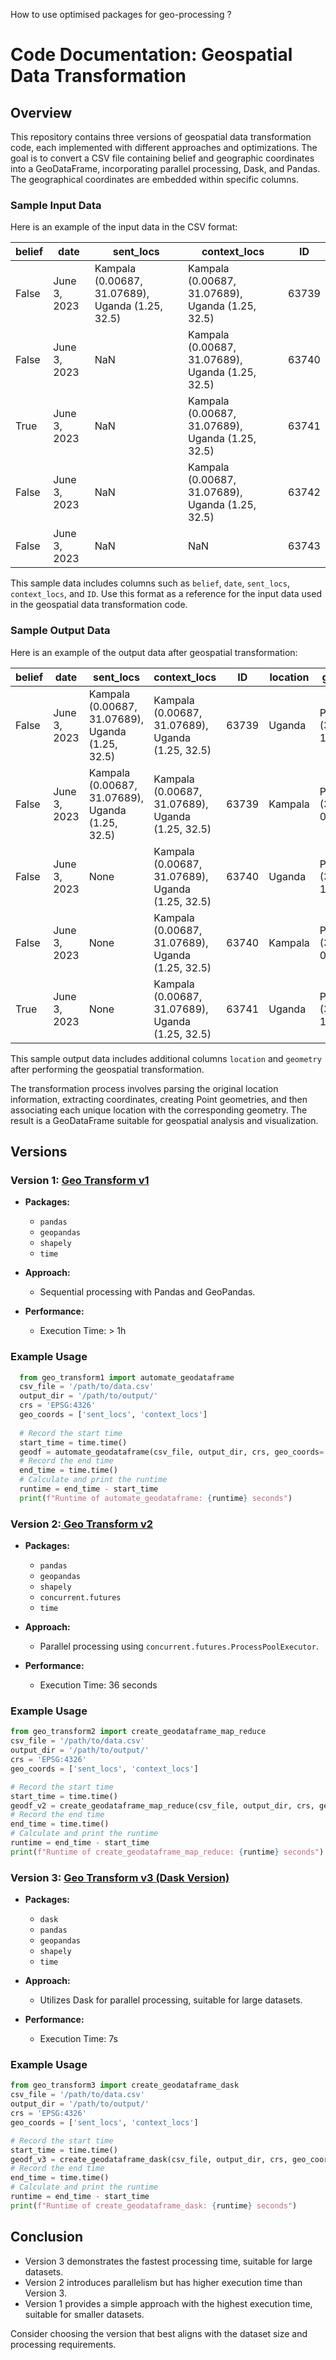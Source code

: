 How to use optimised packages for geo-processing ?

# Code Documentation: Geospatial Data Transformation

## Overview

This repository contains three versions of geospatial data transformation code, each implemented with different approaches and optimizations. The goal is to convert a CSV file containing belief and geographic coordinates into a GeoDataFrame, incorporating parallel processing, Dask, and Pandas. The geographical coordinates are embedded within specific columns.

### Sample Input Data

Here is an example of the input data in the CSV format:

| belief | date           | sent_locs                                          | context_locs                                       | ID   |
|--------|----------------|----------------------------------------------------|----------------------------------------------------|------|
| False  | June 3, 2023    | Kampala (0.00687, 31.07689), Uganda (1.25, 32.5)  | Kampala (0.00687, 31.07689), Uganda (1.25, 32.5)  | 63739|
| False  | June 3, 2023    | NaN                                                | Kampala (0.00687, 31.07689), Uganda (1.25, 32.5)  | 63740|
| True   | June 3, 2023    | NaN                                                | Kampala (0.00687, 31.07689), Uganda (1.25, 32.5)  | 63741|
| False  | June 3, 2023    | NaN                                                | Kampala (0.00687, 31.07689), Uganda (1.25, 32.5)  | 63742|
| False  | June 3, 2023    | NaN                                                | NaN                                                | 63743|

This sample data includes columns such as `belief`, `date`, `sent_locs`, `context_locs`, and `ID`. Use this format as a reference for the input data used in the geospatial data transformation code.


### Sample Output Data

Here is an example of the output data after geospatial transformation:

| belief | date           | sent_locs                                          | context_locs                                       | ID   | location | geometry                |
|--------|----------------|----------------------------------------------------|----------------------------------------------------|------|----------|-------------------------|
| False  | June 3, 2023    | Kampala (0.00687, 31.07689), Uganda (1.25, 32.5)  | Kampala (0.00687, 31.07689), Uganda (1.25, 32.5)  | 63739| Uganda   | POINT (32.50000 1.25000)|
| False  | June 3, 2023    | Kampala (0.00687, 31.07689), Uganda (1.25, 32.5)  | Kampala (0.00687, 31.07689), Uganda (1.25, 32.5)  | 63739| Kampala  | POINT (31.07689 0.00687)|
| False  | June 3, 2023    | None                                               | Kampala (0.00687, 31.07689), Uganda (1.25, 32.5)  | 63740| Uganda   | POINT (32.50000 1.25000)|
| False  | June 3, 2023    | None                                               | Kampala (0.00687, 31.07689), Uganda (1.25, 32.5)  | 63740| Kampala  | POINT (31.07689 0.00687)|
| True   | June 3, 2023    | None                                               | Kampala (0.00687, 31.07689), Uganda (1.25, 32.5)  | 63741| Uganda   | POINT (32.50000 1.25000)|

This sample output data includes additional columns `location` and `geometry` after performing the geospatial transformation. 

The transformation process involves parsing the original location information, extracting coordinates, creating Point geometries, and then associating each unique location with the corresponding geometry. The result is a GeoDataFrame suitable for geospatial analysis and visualization.


## Versions

### Version 1: [Geo Transform v1](https://github.com/glods/geospatial_data_transformation/blob/main/geo_transform1.py)

- **Packages:**
  - `pandas`
  - `geopandas`
  - `shapely`
  - `time`

- **Approach:**
  - Sequential processing with Pandas and GeoPandas.

- **Performance:**
  - Execution Time: > 1h

### Example Usage

```python
  from geo_transform1 import automate_geodataframe
  csv_file = '/path/to/data.csv'
  output_dir = '/path/to/output/'
  crs = 'EPSG:4326'
  geo_coords = ['sent_locs', 'context_locs']
  
  # Record the start time
  start_time = time.time()
  geodf = automate_geodataframe(csv_file, output_dir, crs, geo_coords= geo_coords)
  # Record the end time
  end_time = time.time()
  # Calculate and print the runtime
  runtime = end_time - start_time
  print(f"Runtime of automate_geodataframe: {runtime} seconds")
```

### Version 2:[ Geo Transform v2](https://github.com/glods/geospatial_data_transformation/blob/main/geo_transform2.py)

- **Packages:**
  - `pandas`
  - `geopandas`
  - `shapely`
  - `concurrent.futures`
  - `time`

- **Approach:**
  - Parallel processing using `concurrent.futures.ProcessPoolExecutor`.

- **Performance:**
  - Execution Time: 36 seconds
### Example Usage
``` Python
from geo_transform2 import create_geodataframe_map_reduce
csv_file = '/path/to/data.csv'
output_dir = '/path/to/output/'
crs = 'EPSG:4326'
geo_coords = ['sent_locs', 'context_locs']

# Record the start time
start_time = time.time()
geodf_v2 = create_geodataframe_map_reduce(csv_file, output_dir, crs, geo_coords)
# Record the end time
end_time = time.time()
# Calculate and print the runtime
runtime = end_time - start_time
print(f"Runtime of create_geodataframe_map_reduce: {runtime} seconds")
```

### Version 3: [Geo Transform v3 (Dask Version)](https://github.com/glods/geospatial_data_transformation/blob/main/geo_transform1.py)

- **Packages:**
  - `dask`
  - `pandas`
  - `geopandas`
  - `shapely`
  - `time`

- **Approach:**
  - Utilizes Dask for parallel processing, suitable for large datasets.

- **Performance:**
  - Execution Time: 7s

### Example Usage
``` Python
from geo_transform3 import create_geodataframe_dask
csv_file = '/path/to/data.csv'
output_dir = '/path/to/output/'
crs = 'EPSG:4326'
geo_coords = ['sent_locs', 'context_locs']

# Record the start time
start_time = time.time()
geodf_v3 = create_geodataframe_dask(csv_file, output_dir, crs, geo_coords= geo_coords)
# Record the end time
end_time = time.time()
# Calculate and print the runtime
runtime = end_time - start_time
print(f"Runtime of create_geodataframe_dask: {runtime} seconds")
```

## Conclusion

- Version 3 demonstrates the fastest processing time, suitable for large datasets.
- Version 2 introduces parallelism but has higher execution time than Version 3.
- Version 1 provides a simple approach with the highest execution time, suitable for smaller datasets.

Consider choosing the version that best aligns with the dataset size and processing requirements.
